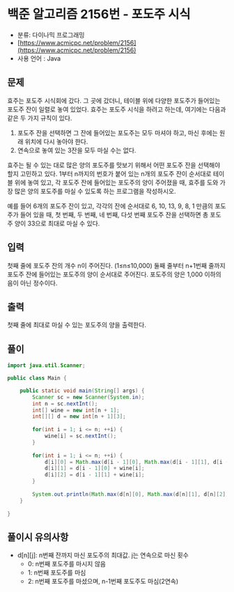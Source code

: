 # 백준 알고리즘 2156번 - 포도주 시식

- 분류: 다이나믹 프로그래밍
- [https://www.acmicpc.net/problem/2156](https://www.acmicpc.net/problem/2156)
- 사용 언어 : Java

## 문제

효주는 포도주 시식회에 갔다. 그 곳에 갔더니, 테이블 위에 다양한 포도주가 들어있는 포도주 잔이 일렬로 놓여 있었다. 효주는 포도주 시식을 하려고 하는데, 여기에는 다음과 같은 두 가지 규칙이 있다.

1. 포도주 잔을 선택하면 그 잔에 들어있는 포도주는 모두 마셔야 하고, 마신 후에는 원래 위치에 다시 놓아야 한다.
2. 연속으로 놓여 있는 3잔을 모두 마실 수는 없다.

효주는 될 수 있는 대로 많은 양의 포도주를 맛보기 위해서 어떤 포도주 잔을 선택해야 할지 고민하고 있다. 1부터 n까지의 번호가 붙어 있는 n개의 포도주 잔이 순서대로 테이블 위에 놓여 있고, 각 포도주 잔에 들어있는 포도주의 양이 주어졌을 때, 효주를 도와 가장 많은 양의 포도주를 마실 수 있도록 하는 프로그램을 작성하시오. 

예를 들어 6개의 포도주 잔이 있고, 각각의 잔에 순서대로 6, 10, 13, 9, 8, 1 만큼의 포도주가 들어 있을 때, 첫 번째, 두 번째, 네 번째, 다섯 번째 포도주 잔을 선택하면 총 포도주 양이 33으로 최대로 마실 수 있다.


## 입력

첫째 줄에 포도주 잔의 개수 n이 주어진다. (1≤n≤10,000) 둘째 줄부터 n+1번째 줄까지 포도주 잔에 들어있는 포도주의 양이 순서대로 주어진다. 포도주의 양은 1,000 이하의 음이 아닌 정수이다.


## 출력

첫째 줄에 최대로 마실 수 있는 포도주의 양을 출력한다.


## 풀이

```java
import java.util.Scanner;

public class Main {

	public static void main(String[] args) {
		Scanner sc = new Scanner(System.in);
		int n = sc.nextInt();
		int[] wine = new int[n + 1];
		int[][] d = new int[n + 1][3];
		
		for(int i = 1; i <= n; ++i) {
			wine[i] = sc.nextInt();
		}
		
		for(int i = 1; i <= n; ++i) {
			d[i][0] = Math.max(d[i - 1][0], Math.max(d[i - 1][1], d[i - 1][2]));
			d[i][1] = d[i - 1][0] + wine[i];
			d[i][2] = d[i - 1][1] + wine[i];
		}
		
		System.out.println(Math.max(d[n][0], Math.max(d[n][1], d[n][2])));
	}
	
}

```

## 풀이시 유의사항

- d[n][j]: n번째 잔까지 마신 포도주의 최대값. j는 연속으로 마신 횟수
	- 0: n번째 포도주를 마시지 않음
	- 1: n번째 포도주를 마심
	- 2: n번째 포도주를 마셨으며, n-1번째 포도주도 마심(2연속)
